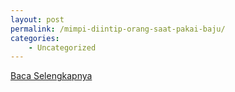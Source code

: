 ```yaml
---
layout: post
permalink: /mimpi-diintip-orang-saat-pakai-baju/
categories:
    - Uncategorized
---
```


[Baca Selengkapnya](/04)